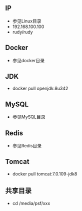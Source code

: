 ## IP
- 参见Linux目录
- 192.168.100.100
- rudy/rudy

## Docker
- 参见docker目录

## JDK
- docker pull openjdk:8u342

## MySQL
- 参见MySQL目录

## Redis
- 参见Redis目录

## Tomcat
- docker pull tomcat:7.0.109-jdk8

## 共享目录
- cd /media/psf/xxx